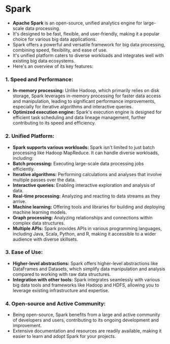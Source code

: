 # **Spark**

- **Apache Spark** is an open-source, unified analytics engine for large-scale data processing.
- It's designed to be fast, flexible, and user-friendly, making it a popular choice for various big data applications.
- Spark offers a powerful and versatile framework for big data processing, combining speed, flexibility, and ease of use.
- It's unified platform caters to diverse workloads and integrates well with existing big data ecosystems.
- Here's an overview of its key features:

### **1. Speed and Performance:**

* **In-memory processing:** Unlike Hadoop, which primarily relies on disk storage, Spark leverages in-memory processing for faster data access and manipulation, leading to significant performance improvements, especially for iterative algorithms and interactive queries.
* **Optimized execution engine:** Spark's execution engine is designed for efficient task scheduling and data lineage management, further contributing to its speed and efficiency.

### **2. Unified Platform:**

* **Spark supports various workloads:**  Spark isn't limited to just batch processing like Hadoop MapReduce. It can handle diverse workloads, including:
* **Batch processing:** Executing large-scale data processing jobs efficiently.
* **Iterative algorithms:** Performing calculations and analyses that involve multiple passes over the data.
* **Interactive queries:** Enabling interactive exploration and analysis of data.
* **Real-time processing:** Analyzing and reacting to data streams as they arrive.
* **Machine learning:** Offering tools and libraries for building and deploying machine learning models.
* **Graph processing:** Analyzing relationships and connections within complex data structures.
* **Multiple APIs:** Spark provides APIs in various programming languages, including Java, Scala, Python, and R, making it accessible to a wider audience with diverse skillsets.

### **3. Ease of Use:**

* **Higher-level abstractions:** Spark offers higher-level abstractions like DataFrames and Datasets, which simplify data manipulation and analysis compared to working with raw data structures.
* **Integration with other tools:** Spark integrates seamlessly with various big data tools and frameworks like Hadoop and HDFS, allowing you to leverage existing infrastructure and expertise.

### **4. Open-source and Active Community:**

* Being open-source, Spark benefits from a large and active community of developers and users, contributing to its ongoing development and improvement.
* Extensive documentation and resources are readily available, making it easier to learn and adopt Spark for your projects.
